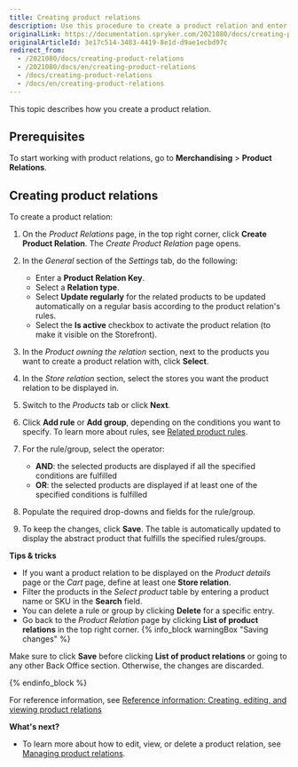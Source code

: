 ```yaml
---
title: Creating product relations
description: Use this procedure to create a product relation and enter all the required values in the Back Office.
originalLink: https://documentation.spryker.com/2021080/docs/creating-product-relations
originalArticleId: 3e17c514-3483-4419-8e1d-d9ae1ecbd97c
redirect_from:
  - /2021080/docs/creating-product-relations
  - /2021080/docs/en/creating-product-relations
  - /docs/creating-product-relations
  - /docs/en/creating-product-relations
---
```


This topic describes how you create a product relation.

## Prerequisites

To start working with product relations, go to **Merchandising** > **Product Relations**.

## Creating product relations

To create a product relation:
1. On the *Product Relations* page, in the top right corner, click **Create Product Relation**. The *Create Product Relation* page opens.
2. In  the *General* section of the *Settings* tab, do the following:
    * Enter a **Product Relation Key**.
    * Select a **Relation type**.
    * Select **Update regularly** for the related products to be updated automatically on a regular basis according to the product relation's rules.
    * Select the **Is active** checkbox to activate the product relation (to make it visible on the Storefront).
3. In the *Product owning the relation* section,  next to the products you want to create a product relation with, click **Select**.

4. In the *Store relation* section, select the stores you want the product relation to be displayed in.

5. Switch to the *Products* tab or click **Next**.

6. Click **Add rule** or **Add group**, depending on the conditions you want to specify. To learn more about rules, see [Related product rules](/docs/scos/dev/features/{{page.version}}/product-relations/product-relations-feature-overview.html#related-product-rules).  

7. For the rule/group, select the operator:
    * **AND**: the selected products are displayed if all the specified conditions are fulfilled
    * **OR**: the selected products are displayed if at least one of the specified conditions is fulfilled

8. Populate the required drop-downs and fields for the rule/group.

9. To keep the changes, click **Save**. The table is automatically updated to display the abstract product that fulfills the specified rules/groups.

**Tips & tricks**

* If you want a product relation to be displayed on the *Product details* page or the *Cart* page, define at least one **Store relation**.
* Filter the products in the *Select product* table by entering a product name or SKU in the **Search** field.
* You can delete a rule or group by clicking **Delete** for a specific entry.
* Go back to the *Product Relation* page by clicking **List of product relations** in the top right corner. 
{% info_block warningBox "Saving changes" %}

Make sure to click **Save** before clicking **List of product relations** or going to any other Back Office section. Otherwise, the changes are discarded.  

{% endinfo_block %}

For reference information, see [Reference information: Creating, editing, and viewing product relations](/docs/scos/user/user-guides/{{page.version}}/back-office-user-guide/merchandising/product-relations/managing-product-relations.html#reference-information-creating-editing-and-viewing-product-relations)

**What's next?**

* To learn more about how to edit, view, or delete a product relation, see [Managing product relations](/docs/scos/user/user-guides/{{page.version}}/back-office-user-guide/merchandising/product-relations/managing-product-relations.html).

